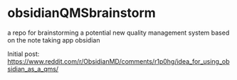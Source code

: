 # obsidianQMSbrainstorm
a repo for brainstorming a potential new quality management system based on the note taking app obsidian

Initial post: https://www.reddit.com/r/ObsidianMD/comments/r1p0hg/idea_for_using_obsidian_as_a_qms/
